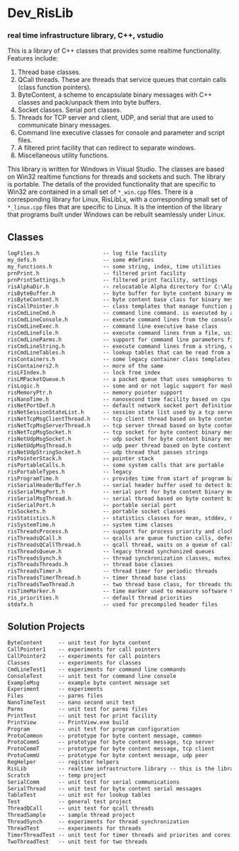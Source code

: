 # Dev_RisLib
### real time infrastructure library, C++, vstudio

This is a library of C++ classes that provides some realtime functionality. Features include:
   1. Thread base classes.
   2. QCall threads. These are threads that service queues that contain calls (class function pointers).
   3. ByteContent, a scheme to encapsulate binary messages with C++ classes and pack/unpack them into byte buffers.
   4. Socket classes. Serial port classes.
   5. Threads for TCP server and client, UDP, and serial that are used to communicate binary messages.
   6. Command line executive classes for console and parameter and script files.
   7. A filtered print facility that can redirect to separate windows.
   8. Miscellaneous utility functions.

This library is written for Windows in Visual Studio. The classes are based on Win32 realtime functions for threads and sockets and such. The library is portable. The details of the provided functionality that are specific to Win32 are contained in a small set of `*_win.cpp` files. There is a corresponding library for Linux, RisLibLx, with a corresponding small set of `*_linux.cpp` files that are specific to Linux. It is the intention of the library that programs built under Windows can be rebuilt seamlessly under Linux.

## Classes
``` markdown
logFiles.h                    -- log file facility
my_defs.h                     -- some #defines
my_functions.h                -- some string, index, time utilities
prnPrint.h                    -- filtered print facility
prnPrintSettings.h            -- filtered print facility, settings
risAlphaDir.h                 -- relocatable Alpha directory for C:\Alpha\Bin, C:\Alpha\Settings, etc
risByteBuffer.h               -- byte buffer for byte content binary message scheme
risByteContent.h              -- byte content base class for binary message scheme
risCallPointer.h              -- class templates that manage function pointers for c++ classes
risCmdLineCmd.h               -- command line command. is executed by a command line executive
risCmdLineConsole.h           -- execute command lines from the console, using a command line executive
risCmdLineExec.h              -- command line executive base class
risCmdLineFile.h              -- execute command lines from a file, using a command line executive
risCmdLineParms.h             -- support for command line parameters files
risCmdLineString.h            -- execute command lines from a string, using a command line executive
risCmdLineTables.h            -- lookup tables that can be read from a command line file
risContainers.h               -- some legacy container class templates, queues, stacks ...
risContainers2.h              -- more of the same
risLFIndex.h                  -- lock free index
risLMPacketQueue.h            -- a packet queue that uses semaphores to lock concurrent access
risLogic.h                    -- some and or not logic support for masks
risMemoryPtr.h                -- memory pointer support
risNanoTime.h                 -- nanosecond time facility based on cpu clock
risNetPortDef.h               -- default network socket port definitions
risNetSessionStateList.h      -- session state list used by a tcp server to track tcp client connections
risNetTcpMsgClientThread.h    -- tcp client thread based on byte content binary messages
risNetTcpMsgServerThread.h    -- tcp server thread based on byte content binary messages
risNetTcpMsgSocket.h          -- tcp socket for byte content binary messages 
risNetUdpMsgSocket.h          -- udp socket for byte content binary messages 
risNetUdpMsgThread.h          -- udp peer thread based on byte content binary messages
risNetUdpStringSocket.h       -- udp thread that passes strings 
risPointerStack.h             -- pointer stack
risPortableCalls.h            -- some system calls that are portable
risPortableTypes.h            -- legacy
risProgramTime.h              -- provides time from start of program based on hires cpu clock
risSerialHeaderBuffer.h       -- serial header buffer used to detect binary message headers
risSerialMsgPort.h            -- serial port for byte content binary messags
risSerialMsgThread.h          -- serial thread based on byte content binary messages
risSerialPort.h               -- portable serial port
risSockets.h                  -- portable socket classes
risStatistics.h               -- statistics classes for mean, stddev, min,max
risSystemTime.h               -- system time classes
risThreadsProcess.h           -- support for process priority and clocking
risThreadsQCall.h             -- qcalls are queue function calls, deferred procedure calls
risThreadsQCallThread.h       -- qcall thread, waits on a queue of calls and executes them serially
risThreadsQueue.h             -- legacy thread synchonized queues
risThreadsSynch.h             -- thread synchronization classes, mutex semaphores, event semaphores, etc
risThreadsThreads.h           -- thread base classes
risThreadsTimer.h             -- thread timer for periodic threads
risThreadsTimerThread.h       -- timer thread base class
risThreadsTwoThread.h         -- two thread base class, for threads that send a command and wait for a notification
risTimeMarker.h               -- time marker used to measure software timing
ris_priorities.h              -- default thread priorities
stdafx.h                      -- used for precompiled header files
```

## Solution Projects
``` markdown
ByteContent     -- unit test for byte content
CallPointer1    -- experiments for call pointers
CallPointer2    -- experiments for call pointers
Classes         -- experiments for classes
CmdLineTest1    -- experiments for command line commands
ConsoleTest     -- unit test for command line console
ExampleMsg      -- example byte content message set
Experiment      -- experiments
Files           -- parms files
NanoTimeTest    -- nano second unit test
Parms           -- unit test for parms files
PrintTest       -- unit test for print facility
PrintView       -- PrintView.exe build
Program         -- unit test for program configuration
ProtoCommon     -- prototype for byte content message, common
ProtoCommS      -- prototype for byte content message, tcp server
ProtoCommT      -- prototype for byte content message, tcp client
ProtoCommU      -- prototype for byte content message, udp peer
RegHelper       -- register helpers
RisLib          -- realtime infrastructure library -- this is the library
Scratch         -- temp project
SerialComm      -- unit test for serial communications
SerialThread    -- unit test for byte content serial messages
TableTest       -- unit est for lookup tables
Test            -- general test project
ThreadQCall     -- unit test for qcall threads
ThreadSample    -- sample thread project
ThreadSynch     -- experiments for thread synchronization
ThreadTest      -- experiments for threads
TimerThreadTest -- unit test for timer threads and priorites and cores
TwoThreadTest   -- unit test for two threads
```
 
